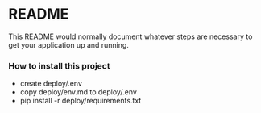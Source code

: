 # README #

This README would normally document whatever steps are necessary to get your application up and running.

### How to install this project ###

* create deploy/.env
* copy deploy/env.md to deploy/.env
* pip install -r deploy/requirements.txt

